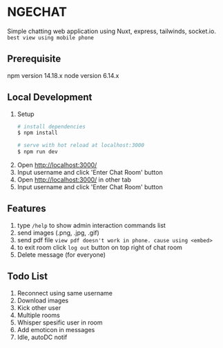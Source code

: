 # NGECHAT
Simple chatting web application using Nuxt, express, tailwinds, socket.io.
`best view using mobile phone`

## Prerequisite
npm version 14.18.x
node version 6.14.x

## Local Development
1. Setup
    ```bash
    # install dependencies
    $ npm install

    # serve with hot reload at localhost:3000
    $ npm run dev
    ```
2. Open [http://localhost:3000/](http://localhost:3000/)
3. Input username and click 'Enter Chat Room' button
4. Open [http://localhost:3000/](http://localhost:3000/) in other tab
5. Input username and click 'Enter Chat Room' button

## Features
1. type `/help` to show admin interaction commands list
2. send images (.png, .jpg, .gif)
3. send pdf file `view pdf doesn't work in phone. cause using <embed>`
4. to exit room click `log out` button on top right of chat room
5. Delete message (for everyone)

## Todo List
1. Reconnect using same username
2. Download images
3. Kick other user
4. Multiple rooms
5. Whisper spesific user in room
6. Add emoticon in messages
7. Idle, autoDC notif
